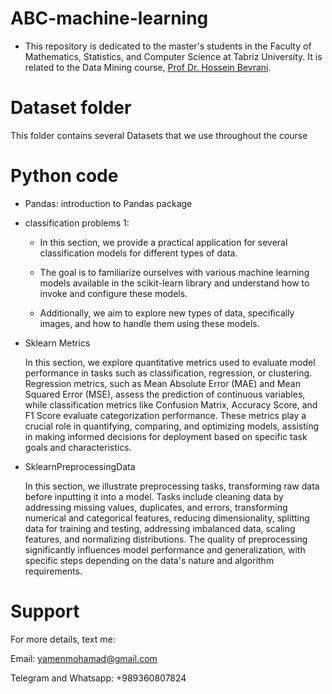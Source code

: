 # ABC-machine-learning
* This repository is dedicated to the master's students in the Faculty of Mathematics, Statistics, and Computer Science at Tabriz University. It is related to the Data Mining course, [Prof Dr. Hossein Bevrani](https://orcid.org/0000-0003-4658-9095).
  
# Dataset folder 
This folder contains several Datasets that we use throughout the course
# Python code
* Pandas: introduction to Pandas package
* classification problems 1:
  -  In this section, we provide a practical application for several classification models for different types of data.

  -  The goal is to familiarize ourselves with various machine learning models available in the scikit-learn library and understand how to invoke and configure these models.

  -  Additionally, we aim to explore new types of data, specifically images, and how to handle them using these models.
* Sklearn Metrics
  
  In this section, we explore quantitative metrics used to evaluate model performance in tasks such as classification, regression, or clustering. Regression metrics, such as Mean Absolute Error (MAE) and Mean Squared Error (MSE), assess the prediction of continuous variables, while classification metrics like Confusion Matrix, Accuracy Score, and F1 Score evaluate categorization performance. These metrics play a crucial role in quantifying, comparing, and optimizing models, assisting in making informed decisions for deployment based on specific task goals and characteristics.

* SklearnPreprocessingData
  
  In this section, we illustrate preprocessing tasks, transforming raw data before inputting it into a model. Tasks include cleaning data by addressing missing values, duplicates, and errors, transforming numerical and categorical features, reducing dimensionality, splitting data for training and testing, addressing imbalanced data, scaling features, and normalizing distributions. The quality of preprocessing significantly influences model performance and generalization, with specific steps depending on the data's nature and algorithm requirements.

# Support

For more details, text me:

Email: yamenmohamad@gmail.com


Telegram and Whatsapp: +989360807824
